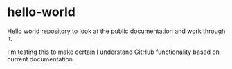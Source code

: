# hello-world
Hello world repository to look at the public documentation and work through it. 

I'm testing this to make certain I understand GitHub functionality based on current documentation. 
